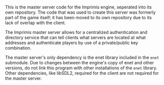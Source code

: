 This is the master server code for the Imprimis engine, seperated into its own repository.
The code that was used to create this server was formerly part of the game itself;
it has been moved to its own repository due to its lack of overlap with the client.

The Imprimis master server allows for a centralized authentication and directory service
that can tell clients what servers are located at what addresses and authenticate players by
use of a private/public key combination.

The master server's only dependency is the enet library included in the `enet` submodule.
Due to changes between the engine's copy of enet and other versions, do not link this program
with other installations of the `enet` library. Other dependencies, like libSDL2, required for
the client are not required for the master server.

